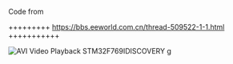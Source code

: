 Code from

+++++++++  https://bbs.eeworld.com.cn/thread-509522-1-1.html   +++++++++++

![AVI Video Playback STM32F769IDISCOVERY g](https://github.com/user-attachments/assets/04380693-5de2-4762-acf9-1b2ce21bcc2f)
